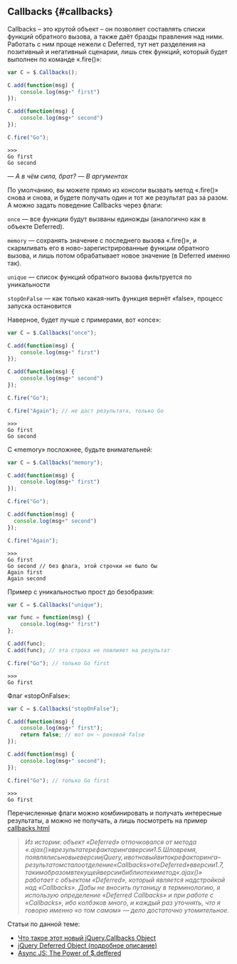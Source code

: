 ## Callbacks {#callbacks}

Callbacks – это крутой объект – он позволяет составлять списки функций обратного вызова, а также даёт бразды правления над ними. Работать с ним проще нежели с Deferred, тут нет разделения на позитивный и негативный сценарии, лишь стек функций, который будет выполнен по команде «.fire()»:

```javascript
var C = $.Callbacks();

C.add(function(msg) {
    console.log(msg+" first")
});

C.add(function(msg) {
    console.log(msg+" second")
});

C.fire("Go");
```

```
>>>
Go first
Go second
```

_— А в чём сила, брат?_
_— В аргументах_

По умолчанию, вы можете прямо из консоли вызвать метод «.fire()» снова и снова, и будете получать один и тот же результат раз за разом. А можно задать поведение Callbacks через флаги:

`once` — все функции будут вызваны единожды (аналогично как в объекте Deferred).

`memory` — сохранять значение с последнего вызова «.fire()», и скармливать его в ново-зарегистрированные функции обратного вызова, и лишь потом обрабатывает новое значение (в Deferred именно так).

`unique` — список функций обратного вызова фильтруется по уникальности

`stopOnFalse` — как только какая-нить функция вернёт «false», процесс запуска остановится

Наверное, будет лучше с примерами, вот «once»:

```javascript
var C = $.Callbacks("once");

C.add(function(msg) {
    console.log(msg+" first")
});

C.add(function(msg) {
    console.log(msg+" second")
});

C.fire("Go");

C.fire("Again"); // не даст результата, только Go

```
```
>>>
Go first
Go second
```

C «memory» посложнее, будьте внимательней:

```javascript
var C = $.Callbacks("memory");

C.add(function(msg) {
    console.log(msg+" first")
});

C.fire("Go");

C.add(function(msg) {
  console.log(msg+" second")
});

C.fire("Again");
```

```
>>>
Go first
Go second // без флага, этой строчки не было бы
Again first
Again second
```

Пример с уникальностью прост до безобразия:

```javascript
var C = $.Callbacks("unique");

var func = function(msg) {
    console.log(msg+" first")
};

C.add(func);
C.add(func); // эта строка не повлияет на результат

C.fire("Go"); // только Go first
```

```
>>>
Go first
```

Флаг «stopOnFalse»:

```javascript
var C = $.Callbacks("stopOnFalse");

C.add(function(msg) {
    console.log(msg+" first");
    return false; // вот он – роковой false
});

C.add(function(msg) { 
    console.log(msg+" second"); 
});

C.fire("Go"); // только Go first
```

```
>>>
Go first
```

Перечисленные флаги можно комбинировать и получать интересные результаты, а можно не получать, а лишь посмотреть на пример [callbacks.html](http://anton.shevchuk.name/book/code/callbacks.html)

> _Из истории: объект «Deferred» отпочковался от метода «$.ajax()» в результате рефакторинга версии 1.5. Шло время, появлялись новые версии jQuery, и вот новый виток рефакторинга – результатом стало отделение «Callbacks» от «Deferred» в версии 1.7, таким образом в текущей версии библиотеки метод «$.ajax()» работает с объектом «Deferred», который является надстройкой над «Callbacks». Дабы не вносить путаницу в терминологию, я использую определение «Deferred Callbacks» и при работе с «Callbacks», ибо колбэков много, и каждый раз уточнять, что я говорю именно «о том самом» — дело достаточно утомительное._

Статьи по данной теме:

* [Что такое этот новый jQuery.Callbacks Object](http://habrahabr.ru/post/135821/)
* [jQuery Deferred Object (подробное описание)](http://habrahabr.ru/post/113073/)
* [Async JS: The Power of $.deffered](http://www.html5rocks.com/en/tutorials/async/deferred/)
